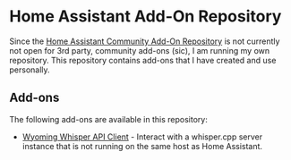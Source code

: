 # Home Assistant Add-On Repository
Since the [Home Assistant Community Add-On Repository](https://github.com/hassio-addons/repository) is not currently not open for 3rd party, community add-ons (sic), I am running my own repository. This repository contains add-ons that I have created and use personally.

## Add-ons
The following add-ons are available in this repository:

- [Wyoming Whisper API Client](https://github.com/chris-projects/home-assistant-add-ons/wyoming_whisper_api_client) - Interact with a whisper.cpp server instance that is not running on the same host as Home Assistant.
